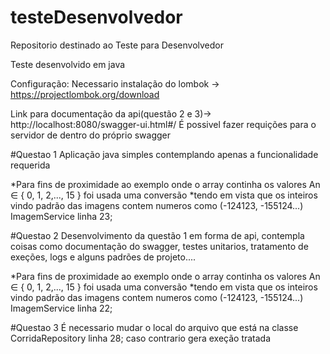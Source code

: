 # testeDesenvolvedor
 Repositorio destinado ao Teste para Desenvolvedor

Teste desenvolvido em java

Configuração:
Necessario instalação do lombok -> https://projectlombok.org/download

Link para documentação da api(questão 2 e 3)-> http://localhost:8080/swagger-ui.html#/
É possivel fazer requições para o servidor de dentro do próprio swagger

#Questao 1
Aplicação java simples contemplando apenas a funcionalidade requerida

*Para fins de proximidade ao exemplo onde o array continha os valores An ∈ { 0, 1, 2,..., 15 } foi usada uma conversão
*tendo em vista que os inteiros vindo padrão das imagens contem numeros como (-124123, -155124...) ImagemService linha 23;


#Questao 2
Desenvolvimento da questão 1 em forma de api, contempla coisas como documentação do swagger, testes unitarios, tratamento de exeções, logs e alguns padrões de projeto....

*Para fins de proximidade ao exemplo onde o array continha os valores An ∈ { 0, 1, 2,..., 15 } foi usada uma conversão
*tendo em vista que os inteiros vindo padrão das imagens contem numeros como (-124123, -155124...) ImagemService linha 22;

#Questao 3
É necessario mudar o local do arquivo que está na classe CorridaRepository linha 28;
caso contrario gera exeção tratada
